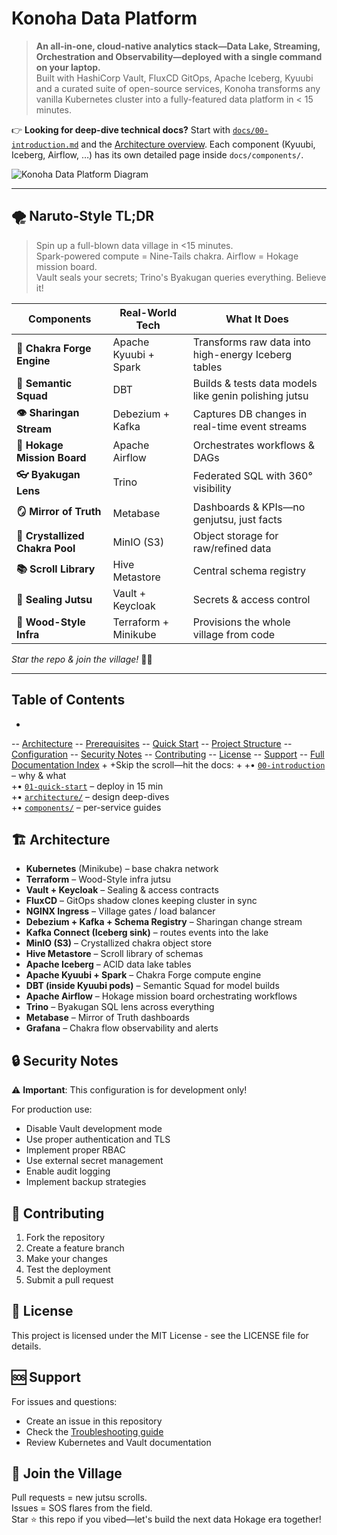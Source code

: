 # Konoha Data Platform

> **An all-in-one, cloud-native analytics stack—Data Lake, Streaming, Orchestration and Observability—deployed with a single command on your laptop.**  
> Built with HashiCorp Vault, FluxCD GitOps, Apache Iceberg, Kyuubi and a curated suite of open-source services, Konoha transforms any vanilla Kubernetes cluster into a fully-featured data platform in < 15 minutes.

👉 **Looking for deep-dive technical docs?** Start with [`docs/00-introduction.md`](docs/00-introduction.md) and the [Architecture overview](docs/architecture/overview.md). Each component (Kyuubi, Iceberg, Airflow, …) has its own detailed page inside `docs/components/`.

![Konoha Data Platform Diagram](imgs/Konoha%20Data%20Platform.png)

---

## 🌪️ Naruto-Style TL;DR

> Spin up a full-blown data village in <15 minutes.  
> Spark-powered compute = Nine-Tails chakra. Airflow = Hokage mission board.  
> Vault seals your secrets; Trino's Byakugan queries everything. Believe it!

| Components | Real-World Tech | What It Does |
|--------------|----------------|--------------|
| **🐉 Chakra Forge Engine** | Apache Kyuubi + Spark | Transforms raw data into high-energy Iceberg tables |
| **👥 Semantic Squad** | DBT | Builds & tests data models like genin polishing jutsu |
| **👁️ Sharingan Stream** | Debezium + Kafka | Captures DB changes in real-time event streams |
| **📜 Hokage Mission Board** | Apache Airflow | Orchestrates workflows & DAGs |
| **👓 Byakugan Lens** | Trino | Federated SQL with 360° visibility |
| **🪞 Mirror of Truth** | Metabase | Dashboards & KPIs—no genjutsu, just facts |
| **💎 Crystallized Chakra Pool** | MinIO (S3) | Object storage for raw/refined data |
| **📚 Scroll Library** | Hive Metastore | Central schema registry |
| **🔐 Sealing Jutsu** | Vault + Keycloak | Secrets & access control |
| **🌳 Wood-Style Infra** | Terraform + Minikube | Provisions the whole village from code |

*Star the repo & join the village!* 🏯✨

---
## Table of Contents
-
-- [Architecture](#-architecture)
-- [Prerequisites](#-prerequisites)
-- [Quick Start](#-quick-start-end-to-end-deployment)
-- [Project Structure](#-project-structure)
-- [Configuration](#-configuration)
-- [Security Notes](#-security-notes)
-- [Contributing](#-contributing)
-- [License](#-license)
-- [Support](#-support)
-- [Full Documentation Index](docs/00-introduction.md)
+
+Skip the scroll—hit the docs:
+
+• [`00-introduction`](docs/00-introduction.md) – why & what  
+• [`01-quick-start`](docs/01-quick-start.md) – deploy in 15 min  
+• [`architecture/`](docs/architecture/) – design deep-dives  
+• [`components/`](docs/components/) – per-service guides  

## 🏗️ Architecture

- **Kubernetes** (Minikube) – base chakra network
- **Terraform** – Wood-Style infra jutsu
- **Vault + Keycloak** – Sealing & access contracts
- **FluxCD** – GitOps shadow clones keeping cluster in sync
- **NGINX Ingress** – Village gates / load balancer
- **Debezium + Kafka + Schema Registry** – Sharingan change stream
- **Kafka Connect (Iceberg sink)** – routes events into the lake
- **MinIO (S3)** – Crystallized chakra object store
- **Hive Metastore** – Scroll library of schemas
- **Apache Iceberg** – ACID data lake tables
- **Apache Kyuubi + Spark** – Chakra Forge compute engine
- **DBT (inside Kyuubi pods)** – Semantic Squad for model builds
- **Apache Airflow** – Hokage mission board orchestrating workflows
- **Trino** – Byakugan SQL lens across everything
- **Metabase** – Mirror of Truth dashboards
- **Grafana** – Chakra flow observability and alerts

## 🔒 Security Notes

⚠️ **Important**: This configuration is for development only!

For production use:
- Disable Vault development mode
- Use proper authentication and TLS
- Implement proper RBAC
- Use external secret management
- Enable audit logging
- Implement backup strategies

## 🤝 Contributing

1. Fork the repository
2. Create a feature branch
3. Make your changes
4. Test the deployment
5. Submit a pull request

## 📄 License

This project is licensed under the MIT License - see the LICENSE file for details.

## 🆘 Support

For issues and questions:
- Create an issue in this repository
- Check the [Troubleshooting guide](docs/ops/troubleshooting.md)
- Review Kubernetes and Vault documentation 

## 💬 Join the Village
Pull requests = new jutsu scrolls.  
Issues = SOS flares from the field.  
Star ⭐ this repo if you vibed—let's build the next data Hokage era together! 